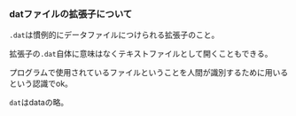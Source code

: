 ### datファイルの拡張子について

`.dat`は慣例的にデータファイルにつけられる拡張子のこと。

拡張子の`.dat`自体に意味はなくテキストファイルとして開くこともできる。

プログラムで使用されているファイルということを人間が識別するために用いるという認識でok。

`dat`はdataの略。

